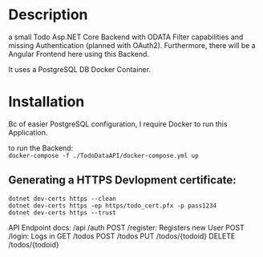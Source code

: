 # Description  
a small Todo Asp.NET Core Backend with ODATA Filter capabilities and missing Authentication (planned with OAuth2).
Furthermore, there will be a Angular Frontend here using this Backend.

It uses a PostgreSQL DB Docker Container.

# Installation  
Bc of easier PostgreSQL configuration, I require Docker to run this Application. 

to run the Backend:  
	```docker-compose -f ./TodoDataAPI/docker-compose.yml up```

## Generating a HTTPS Devlopment certificate: 
	dotnet dev-certs https --clean
	dotnet dev-certs https -ep https/todo_cert.pfx -p pass1234
	dotnet dev-certs https --trust

API Endpoint docs:
/api
	/auth
		POST /register:
			Registers new User
		POST /login:
		 	Logs in
	GET /todos
	POST /todos
	PUT	/todos/{todoid}
	DELETE /todos/{todoid}
